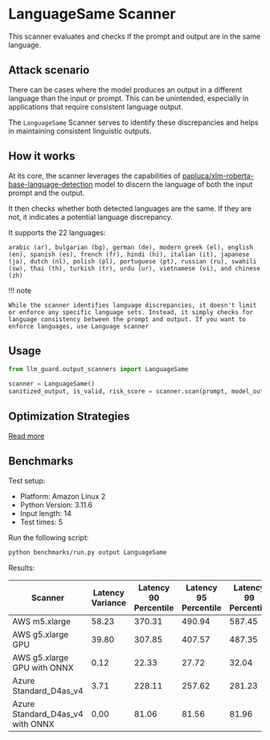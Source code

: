 # LanguageSame Scanner

This scanner evaluates and checks if the prompt and output are in the same language.

## Attack scenario

There can be cases where the model produces an output in a different language than the input or prompt. This can be
unintended, especially in applications that require consistent language output.

The `LanguageSame` Scanner serves to identify these discrepancies and helps in maintaining consistent linguistic
outputs.

## How it works

At its core, the scanner leverages the capabilities of [papluca/xlm-roberta-base-language-detection](https://huggingface.co/papluca/xlm-roberta-base-language-detection) model to discern the
language of both the input prompt and the output.

It then checks whether both detected languages are the same. If they are not, it indicates a potential language
discrepancy.

It supports the 22 languages:

```text
arabic (ar), bulgarian (bg), german (de), modern greek (el), english (en), spanish (es), french (fr), hindi (hi), italian (it), japanese (ja), dutch (nl), polish (pl), portuguese (pt), russian (ru), swahili (sw), thai (th), turkish (tr), urdu (ur), vietnamese (vi), and chinese (zh)
```

!!! note

    While the scanner identifies language discrepancies, it doesn't limit or enforce any specific language sets. Instead, it simply checks for language consistency between the prompt and output. If you want to enforce languages, use Language scanner

## Usage

```python
from llm_guard.output_scanners import LanguageSame

scanner = LanguageSame()
sanitized_output, is_valid, risk_score = scanner.scan(prompt, model_output)
```

## Optimization Strategies

[Read more](../get_started/optimization.md)

## Benchmarks

Test setup:

- Platform: Amazon Linux 2
- Python Version: 3.11.6
- Input length: 14
- Test times: 5

Run the following script:

```sh
python benchmarks/run.py output LanguageSame
```

Results:

| Scanner                          | Latency Variance | Latency 90 Percentile | Latency 95 Percentile | Latency 99 Percentile | Average Latency (ms) | QPS     |
|----------------------------------|------------------|-----------------------|-----------------------|-----------------------|----------------------|---------|
| AWS m5.xlarge                    | 58.23            | 370.31                | 490.94                | 587.45                | 128.94               | 108.57  |
| AWS g5.xlarge GPU                | 39.80            | 307.85                | 407.57                | 487.35                | 108.32               | 129.25  |
| AWS g5.xlarge GPU with ONNX      | 0.12             | 22.33                 | 27.72                 | 32.04                 | 11.48                | 1219.41 |
| Azure Standard_D4as_v4           | 3.71             | 228.11                | 257.62                | 281.23                | 165.40               | 84.64   |
| Azure Standard_D4as_v4 with ONNX | 0.00             | 81.06                 | 81.56                 | 81.96                 | 79.10                | 176.98  |
